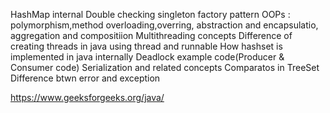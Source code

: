 HashMap internal
Double checking singleton
factory pattern
OOPs : polymorphism,method overloading,overring, abstraction and encapsulatio, aggregation and compositiion
Multithreading concepts
Difference of creating threads in java using thread and runnable
How hashset is implemented in java internally
Deadlock example code(Producer & Consumer code)
Serialization and related concepts
Comparatos in TreeSet
Difference btwn error and exception


https://www.geeksforgeeks.org/java/